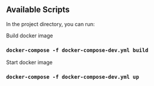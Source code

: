 ## Available Scripts

In the project directory, you can run:

Build docker image

### `docker-compose -f docker-compose-dev.yml build`

Start docker image

### `docker-compose -f docker-compose-dev.yml up`
